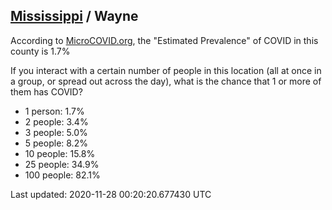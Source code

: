 
## [Mississippi](/united-states/mississippi) / Wayne

According to [MicroCOVID.org](http://microcovid.org),
the "Estimated Prevalence" of COVID in this county is 1.7%

If you interact with a certain number of people in this location
(all at once in a group, or spread out across the day), what is the chance that
1 or more of them has COVID?

- 1 person: 1.7%
- 2 people: 3.4%
- 3 people: 5.0%
- 5 people: 8.2%
- 10 people: 15.8%
- 25 people: 34.9%
- 100 people: 82.1%

Last updated: 2020-11-28 00:20:20.677430 UTC
